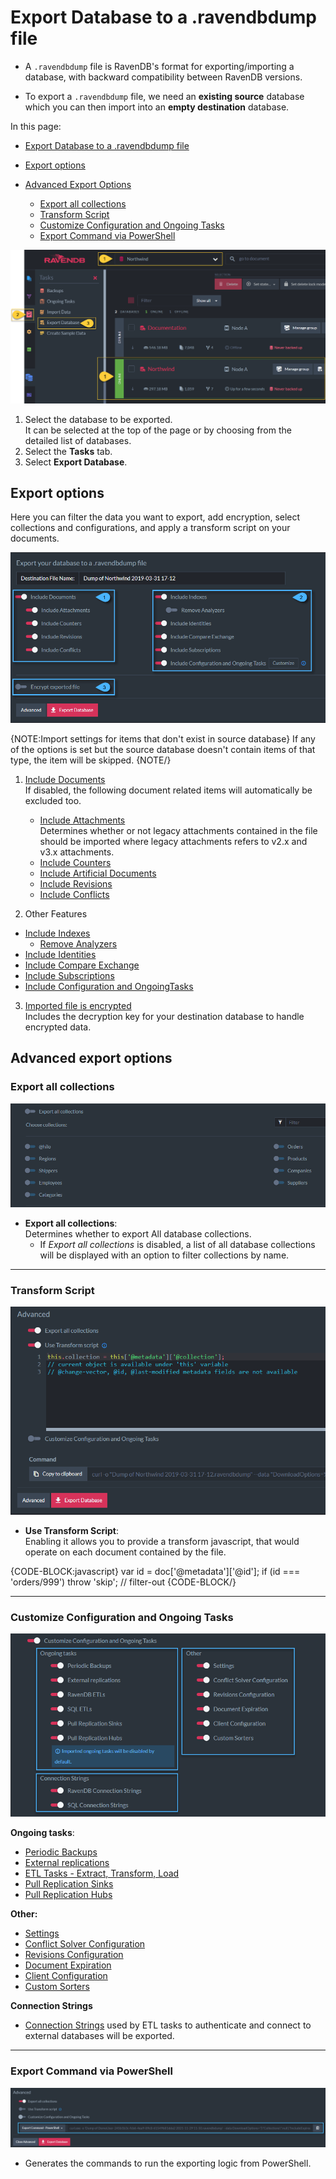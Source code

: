 ﻿# Export Database to a .ravendbdump file

* A `.ravendbdump` file is RavenDB's format for exporting/importing a database, with backward compatibility between RavenDB versions.  

* To export a `.ravendbdump` file, we need an **existing source** database which you can then import into an **empty destination** database.  

In this page:

  * [Export Database to a .ravendbdump file](../../../studio/database/tasks/export-database#export-database-to-a-.ravendbdump-file)  
  * [Export options](../../../studio/database/tasks/export-database#export-options)  
    
  * [Advanced Export Options](../../../studio/database/tasks/export-database#advanced-export-options)  
    * [Export all collections](../../../studio/database/tasks/export-database#export-all-collections)  
    * [Transform Script](../../../studio/database/tasks/export-database#transform-script)  
    * [Customize Configuration and Ongoing Tasks](../../../studio/database/tasks/export-database#customize-configuration-and-ongoing-tasks)  
    * [Export Command via PowerShell](../../../studio/database/tasks/export-database#export-command-via-powershell)  

![Figure 1. Choose and Export Database](images/export-database-studio-view.png "Choose and Export Database")  

1. Select the database to be exported.  
 It can be selected at the top of the page or by choosing from the detailed list of databases.  
2. Select the **Tasks** tab.  
3. Select **Export Database**.  
  
## Export options 

Here you can filter the data you want to export, add encryption, select collections and configurations, and apply a transform script on your documents.  

![Figure 3. Export Options](images/export-database-options.png "Export Options")

{NOTE:Import settings for items that don't exist in source database}
If any of the options is set but the source database doesn't contain items of that type, the item will be skipped.
{NOTE/}

1. [Include Documents](../../../studio/database/documents/document-view)  
   If disabled, the following document related items will automatically be excluded too.  
    - [Include Attachments](../../../document-extensions/attachments/what-are-attachments)  
     Determines whether or not legacy attachments contained in the file should be imported where legacy attachments refers to v2.x and v3.x attachments.  
    - [Include Counters](../../../document-extensions/counters/overview)  
    - [Include Artificial Documents](../../../studio/database/indexes/create-map-reduce-index#artificial-documents--vs--regular-documents)  
    - [Include Revisions](../../../server/extensions/revisions)  
    - [Include Conflicts](../../../client-api/cluster/document-conflicts-in-client-side)  

2. Other Features
  - [Include Indexes](../../../indexes/what-are-indexes)  
    - [Remove Analyzers](../../../indexes/using-analyzers)  
  - [Include Identities](../../../client-api/document-identifiers/working-with-document-identifiers)  
  - [Include Compare Exchange](../../../client-api/operations/compare-exchange/overview)  
  - [Include Subscriptions](../../../client-api/data-subscriptions/what-are-data-subscriptions)  
  - [Include Configuration and OngoingTasks](../../../studio/database/tasks/import-data/import-from-ravendb#customize-configuration-and-ongoing-tasks)  

3. [Imported file is encrypted](../../../server/security/overview#encryption)  
 Includes the decryption key for your destination database to handle encrypted data.  

## Advanced export options

### Export all collections

![Figure 4. Advanced Export Options - Export all collections](images/export-database-advanced-collections.png "Advanced export options - Export all collections")

- **Export all collections**:  
  Determines whether to export All database collections.  
    - If _Export all collections_ is disabled, a list of all database collections will be displayed with an option to filter collections by name.  

---

### Transform Script

![Figure 5. Advanced Export Options - Transform Script](images/export-database-advanced-transfrom-script.png "Advanced export options - Transform Script")

- **Use Transform Script**:  
  Enabling it allows you to provide a transform javascript, that would operate on each document contained by the file.  

{CODE-BLOCK:javascript}
var id = doc['@metadata']['@id'];
if (id === 'orders/999')
    throw 'skip'; // filter-out
{CODE-BLOCK/}

---

### Customize Configuration and Ongoing Tasks

![Figure 6. Advanced Export Options - Customize Configuration and Ongoing Tasks](images/export-database-advanced-configuration.png "Advanced export options - Customize Configuration and Ongoing Tasks")

**Ongoing tasks**:  

- [Periodic Backups](../../../studio/database/tasks/backup-task)  
- [External replications](../../../studio/database/tasks/ongoing-tasks/external-replication-task)  
- [ETL Tasks - Extract, Transform, Load](../../../server/ongoing-tasks/etl/basics)  
- [Pull Replication Sinks](../../../studio/database/tasks/ongoing-tasks/hub-sink-replication/overview)  
- [Pull Replication Hubs](../../../studio/database/tasks/ongoing-tasks/hub-sink-replication/overview)  

**Other:**

- [Settings](../../../studio/database/settings/database-settings)  
- [Conflict Solver Configuration](../../../client-api/operations/server-wide/modify-conflict-solver)  
- [Revisions Configuration](../../../client-api/operations/revisions/configure-revisions)  
- [Document Expiration](../../../server/extensions/expiration)  
- [Client Configuration](../../../studio/server/client-configuration)  
- [Custom Sorters](../../../indexes/querying/sorting#creating-a-custom-sorter)  

**Connection Strings**

- [Connection Strings](../../../client-api/operations/maintenance/connection-strings/add-connection-string) used by ETL tasks to authenticate and connect to external databases will be exported.


---

### Export Command via PowerShell

![Figure 7. Advanced Export Options - Copy command as PowerShell](images/export-command-powershell.png "Advanced export options - Copy command as PowerShell")


- Generates the commands to run the exporting logic from PowerShell.  

